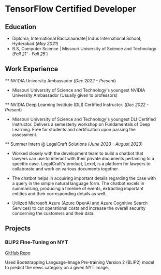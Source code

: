 # TensorFlow Certified Developer

## Education
- Diploma, International Baccalaureate| Indus International School, Hyderabad (_May 2021_)
- B.S, Computer Science | Missouri University of Science and Technology (_Fall 21' - Fall 25'_)

## Work Experience
** NVIDIA University Ambassador (_Dec 2022 - Present_)
- Missouri University of Science and Technology's youngest NVIDIA University Ambassador (Usually given to professors)

** NVIDIA Deep Learning Institute (DLI) Certified Instructor. (_Dec 2022 - Present_)
- Missouri University of Science and Technology's youngest DLI Certified Instructor. Delivers a semesterly workshop on Fundamentals of Deep Learning. Free for students and certification upon passing the assessment.

** Summer Intern @ LegalCraft Solutions (_June 2023 - August 2023_)
- Worked closely with the development team to build a chatbot that lawyers can use to interact with their private documents pertaining to a specific case. LegalCraft's product, Lexel, is a platform for lawyers to collaborate and work on various documents together.

- The chatbot helps in acquiring important details regarding the case with a query in the simple natural language form. The chatbot excels in summarising, producing a timeline of events, extracting important entities and their corresponding details as well.

- Utilized Microsoft Azure (Azure OpenAI and Azure Cognitive Search Services) to cut operational costs and increase the overall security concerning the customers and their data.

## Projects
### BLIP2 Fine-Tuning on NYT
[GitHub Repo](https://github.com/AIWithShrey/BLIP2-NYT)

Used Bootstrapping Language-Image Pre-training Version 2 (BLIP2) model to predict the news category on a given NYT image.

